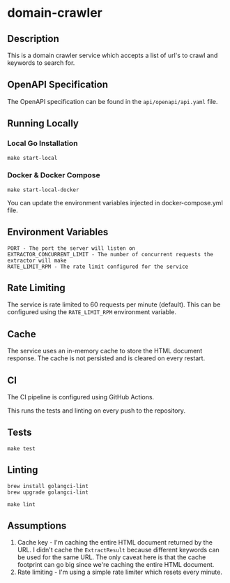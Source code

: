 # domain-crawler

## Description

This is a domain crawler service which accepts a list of url's to crawl and keywords to search for.

## OpenAPI Specification

The OpenAPI specification can be found in the `api/openapi/api.yaml` file.

## Running Locally

### Local Go Installation

```
make start-local
```

### Docker & Docker Compose

```
make start-local-docker
```

You can update the environment variables injected in docker-compose.yml file.

## Environment Variables

```
PORT - The port the server will listen on
EXTRACTOR_CONCURRENT_LIMIT - The number of concurrent requests the extractor will make
RATE_LIMIT_RPM - The rate limit configured for the service
```

## Rate Limiting

The service is rate limited to 60 requests per minute (default).
This can be configured using the `RATE_LIMIT_RPM` environment variable.

## Cache

The service uses an in-memory cache to store the HTML document response. The cache is not persisted and is cleared on every restart.

## CI

The CI pipeline is configured using GitHub Actions.

This runs the tests and linting on every push to the repository.

## Tests

```
make test
```

## Linting

```
brew install golangci-lint
brew upgrade golangci-lint

make lint
```

## Assumptions

1. Cache key - I'm caching the entire HTML document returned by the URL. I didn't cache the `ExtractResult` because different keywords can be used for the same URL. The only caveat here is that the cache footprint can go big since we're caching the entire HTML document.
2. Rate limiting - I'm using a simple rate limiter which resets every minute.

